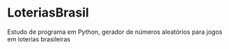# LoteriasBrasil
Estudo de programa em Python, gerador de números aleatórios para jogos em loterias brasileiras
